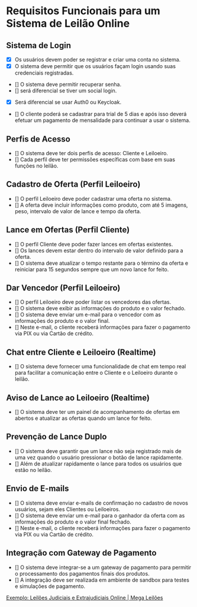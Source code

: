 # Requisitos Funcionais para um Sistema de Leilão Online

## Sistema de Login

- [x] Os usuários devem poder se registrar e criar uma conta no sistema.
- [x] O sistema deve permitir que os usuários façam login usando suas credenciais registradas.
- [] O sistema deve permitir recuperar senha.
- [] será diferencial se tiver um social login.
- [x] Será diferencial se usar Auth0 ou Keycloak.
- [] O cliente poderá se cadastrar para trial de 5 dias e após isso deverá efetuar um pagamento de mensalidade para continuar a usar o sistema.

## Perfis de Acesso

- [] O sistema deve ter dois perfis de acesso: Cliente e Leiloeiro.
- [] Cada perfil deve ter permissões específicas com base em suas funções no leilão.

## Cadastro de Oferta (Perfil Leiloeiro)

- [] O perfil Leiloeiro deve poder cadastrar uma oferta no sistema.
- [] A oferta deve incluir informações como produto, com até 5 imagens, peso, intervalo de valor de lance e tempo da oferta.

## Lance em Ofertas (Perfil Cliente)

- [] O perfil Cliente deve poder fazer lances em ofertas existentes.
- [] Os lances devem estar dentro do intervalo de valor definido para a oferta.
- [] O sistema deve atualizar o tempo restante para o término da oferta e reiniciar para 15 segundos sempre que um novo lance for feito.

## Dar Vencedor (Perfil Leiloeiro)

- [] O perfil Leiloeiro deve poder listar os vencedores das ofertas.
- [] O sistema deve exibir as informações do produto e o valor fechado.
- [] O sistema deve enviar um e-mail para o vencedor com as informações do produto e o valor final.
- [] Neste e-mail, o cliente receberá informações para fazer o pagamento via PIX ou via Cartão de crédito.

## Chat entre Cliente e Leiloeiro (Realtime)

- [] O sistema deve fornecer uma funcionalidade de chat em tempo real para facilitar a comunicação entre o Cliente e o Leiloeiro durante o leilão.

## Aviso de Lance ao Leiloeiro (Realtime)

- [] O sistema deve ter um painel de acompanhamento de ofertas em abertos e atualizar as ofertas quando um lance for feito.

## Prevenção de Lance Duplo

- [] O sistema deve garantir que um lance não seja registrado mais de uma vez quando o usuário pressionar o botão de lance rapidamente.
- [] Além de atualizar rapidamente o lance para todos os usuários que estão no leilão.

## Envio de E-mails

- [] O sistema deve enviar e-mails de confirmação no cadastro de novos usuários, sejam eles Clientes ou Leiloeiros.
- [] O sistema deve enviar um e-mail para o ganhador da oferta com as informações do produto e o valor final fechado.
- [] Neste e-mail, o cliente receberá informações para fazer o pagamento via PIX ou via Cartão de crédito.

## Integração com Gateway de Pagamento

- [] O sistema deve integrar-se a um gateway de pagamento para permitir o processamento dos pagamentos finais dos produtos.
- [] A integração deve ser realizada em ambiente de sandbox para testes e simulações de pagamento.

[Exemplo: Leilões Judiciais e Extrajudiciais Online | Mega Leilões](https://megaleiloes.com.br)
